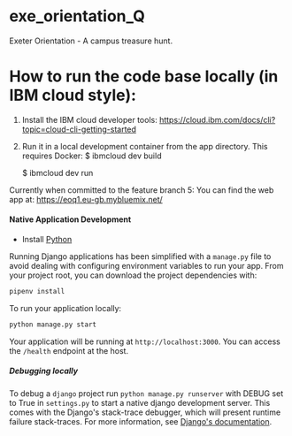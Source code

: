 # exe_orientation_Q
Exeter Orientation - A campus treasure hunt.


# How to run the code base locally (in IBM cloud style):
1. Install the IBM cloud developer tools:
	https://cloud.ibm.com/docs/cli?topic=cloud-cli-getting-started
2. Run it in a local development container from the app directory. This requires Docker:
	$ ibmcloud dev build
	
	$ ibmcloud dev run

Currently when committed to the feature branch 5:
You can find the web app at: https://eoq1.eu-gb.mybluemix.net/


#### Native Application Development

* Install [Python](https://www.python.org/downloads/)

Running Django applications has been simplified with a `manage.py` file to avoid dealing with configuring environment variables to run your app. From your project root, you can download the project dependencies with:

```bash
pipenv install
```

To run your application locally:

```bash
python manage.py start
```

Your application will be running at `http://localhost:3000`.  You can access the `/health` endpoint at the host.

##### Debugging locally
To debug a `django` project run `python manage.py runserver` with DEBUG set to True in `settings.py` to start a native django development server. This comes with the Django's stack-trace debugger, which will present runtime failure stack-traces. For more information, see [Django's documentation](https://docs.djangoproject.com/en/2.0/ref/settings/).
